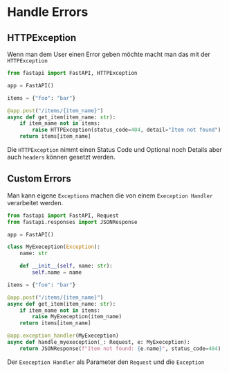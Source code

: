 # Handle Errors
## HTTPException
Wenn man dem User einen Error geben möchte macht man das mit der `HTTPException`


```py
from fastapi import FastAPI, HTTPException

app = FastAPI()

items = {"foo": "bar"}

@app.post("/items/{item_name}")
async def get_item(item_name: str):
    if item_name not in items:
        raise HTTPException(status_code=404, detail="Item not found")
    return items[item_name]
```
Die `HTTPException` nimmt einen Status Code und Optional noch Details aber auch `headers` können gesetzt werden.

## Custom Errors
Man kann eigene `Exceptions` machen die von einem `Exeception Handler` verarbeitet werden.

```py
from fastapi import FastAPI, Request
from fastapi.responses import JSONResponse

app = FastAPI()

class MyExeception(Exception):
    name: str

    def __init__(self, name: str):
        self.name = name

items = {"foo": "bar"}

@app.post("/items/{item_name}")
async def get_item(item_name: str):
    if item_name not in items:
        raise MyExeception(item_name)
    return items[item_name]

@app.exception_handler(MyExeception)
async def handle_myexeception(_: Request, e: MyExeception):
    return JSONResponse(f"Item not found: {e.name}", status_code=404)
```
Der `Exeception Handler` als Parameter den `Request` und die `Exception`